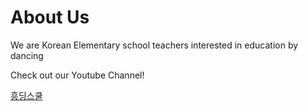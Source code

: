 # About Us

We are Korean Elementary school teachers interested in education by dancing

Check out our Youtube Channel!

[흥딩스쿨](https://www.youtube.com/@heungdingschool)
